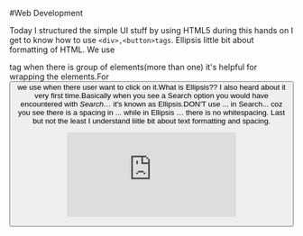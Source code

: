 #Web Development

Today I structured the simple UI stuff by using HTML5 during this hands on I get to know how to use `<div>,<button>tags`. Ellipsis little bit about formatting of HTML.
We use <div> tag when there is group of elements(more than one) it's helpful for wrapping the elements.For <button> we use when there user want to click on it.What is Ellipsis?? I also heard about it very first time.Basically when you see a Search option you would have encountered with _Search…_ it's known as Ellipsis.DON'T use ... in Search... coz you see there is a spacing in ... while in Ellipsis … there is no whitespacing. Last but not the least I understand liitle bit about text formatting and spacing. 



![readme.md](https://github.com/oneonone97/web-development-module/files/7273218/readme.md)
